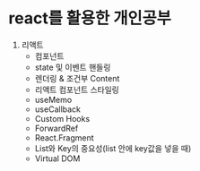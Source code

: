 # react를 활용한 개인공부

1. 리액트
    - 컴포넌트
    - state 및 이벤트 핸들링
    - 렌더링 & 조건부 Content
    - 리액트 컴포넌트 스타일링
    - useMemo
    - useCallback
    - Custom Hooks
    - ForwardRef
    - React.Fragment
    - List와 Key의 중요성(list 안에 key값을 넣을 때)
    - Virtual DOM